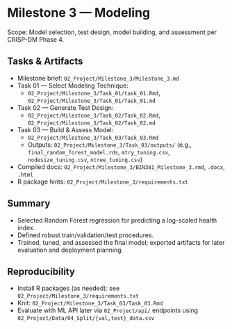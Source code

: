 # Milestone 3 — Modeling

Scope: Model selection, test design, model building, and assessment per CRISP-DM Phase 4.

## Tasks & Artifacts

- Milestone brief: `02_Project/Milestone_3/Milestone_3.md`
- Task 01 — Select Modeling Technique:
  - `02_Project/Milestone_3/Task_01/task_01.Rmd`, `02_Project/Milestone_3/Task_01/Task_01.md`
- Task 02 — Generate Test Design:
  - `02_Project/Milestone_3/Task_02/Task_02.Rmd`, `02_Project/Milestone_3/Task_02/Task_02.md`
- Task 03 — Build & Assess Model:
  - `02_Project/Milestone_3/Task_03/Task_03.Rmd`
  - Outputs: `02_Project/Milestone_3/Task_03/outputs/` (e.g., `final_random_forest_model.rds`, `mtry_tuning.csv`, `nodesize_tuning.csv`, `ntree_tuning.csv`)
- Compiled docs: `02_Project/Milestone_3/BIN381_Milestone_3.rmd`, `.docx`, `.html`
- R package hints: `02_Project/Milestone_3/requirements.txt`

## Summary

- Selected Random Forest regression for predicting a log-scaled health index.
- Defined robust train/validation/test procedures.
- Trained, tuned, and assessed the final model; exported artifacts for later evaluation and deployment planning.

## Reproducibility

- Install R packages (as needed): see `02_Project/Milestone_3/requirements.txt`
- Knit: `02_Project/Milestone_3/Task_03/Task_03.Rmd`
- Evaluate with ML API later via `02_Project/api/` endpoints using `02_Project/Data/04_Split/{val,test}_data.csv`

